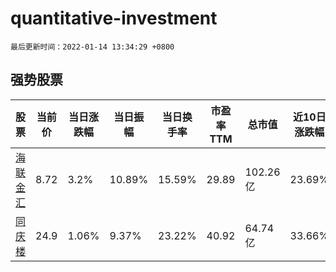 # quantitative-investment

`最后更新时间：2022-01-14 13:34:29 +0800`

## 强势股票

|股票|当前价|当日涨跌幅|当日振幅|当日换手率|市盈率TTM|总市值|近10日涨跌幅|
|----|----|----|----|----|----|----|----|
|[海联金汇](https://xueqiu.com/S/SZ002537)|8.72|3.2%|10.89%|15.59%|29.89|102.26亿|23.69%|
|[同庆楼](https://xueqiu.com/S/SH605108)|24.9|1.06%|9.37%|23.22%|40.92|64.74亿|33.66%|
